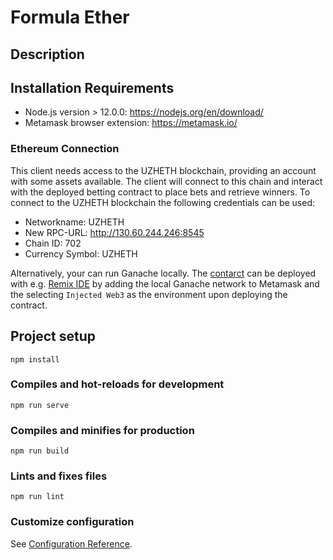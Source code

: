 # Formula Ether

## Description



## Installation Requirements

- Node.js version > 12.0.0: https://nodejs.org/en/download/
- Metamask browser extension: https://metamask.io/

### Ethereum Connection
This client needs access to the UZHETH blockchain, providing an account with some assets available. The client will connect to this chain and
interact with the deployed betting contract to place bets and retrieve winners.
To connect to the UZHETH blockchain the following credentials can be used:
- Networkname: UZHETH
- New RPC-URL: http://130.60.244.246:8545
- Chain ID: 702
- Currency Symbol: UZHETH



Alternatively, your can run Ganache locally. The [contarct](https://github.com/janousy/formula-ether/blob/999193c500040612153204c28767041a0845942d/src/contracts/bettingContract.sol) 
can be deployed with e.g. [Remix IDE](remix.ethereum.org) by adding the local Ganache network to Metamask and the selecting `Injected Web3`
as the environment upon deploying the contract.

## Project setup
```
npm install
```

### Compiles and hot-reloads for development
```
npm run serve
```

### Compiles and minifies for production
```
npm run build
```

### Lints and fixes files
```
npm run lint
```

### Customize configuration
See [Configuration Reference](https://cli.vuejs.org/config/).
